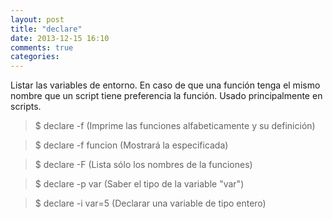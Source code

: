 ```yaml
---
layout: post
title: "declare"
date: 2013-12-15 16:10
comments: true
categories: 
---
```

Listar las variables de entorno. En caso de que una función tenga el mismo nombre que un script tiene preferencia la función. Usado principalmente en scripts.

>$ declare -f (Imprime las funciones alfabeticamente y su definición)

>$ declare -f funcion (Mostrará la especificada)

>$ declare -F (Lista sólo los nombres de la funciones)

>$ declare -p var (Saber el tipo de la variable "var")

>$ declare -i var=5 (Declarar una variable de tipo entero)

